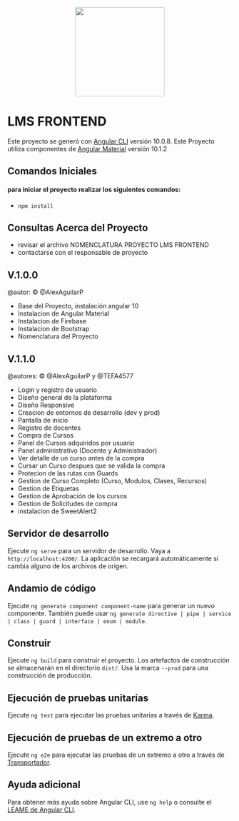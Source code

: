 <p align="center"><img src="https://upload.wikimedia.org/wikipedia/commons/thumb/c/cf/Angular_full_color_logo.svg/1200px-Angular_full_color_logo.svg.png" width="200"></p>

# LMS FRONTEND

Este proyecto se generó con [Angular CLI](https://github.com/angular/angular-cli) versión 10.0.8.
Este Proyecto utiliza componentes de [Angular Material](https://material.angular.io/components/categories) versión 10.1.2

## Comandos Iniciales

#### para iniciar el proyecto realizar los siguientes comandos:

- `npm install`

## Consultas Acerca del Proyecto

- revisar el archivo NOMENCLATURA PROYECTO LMS FRONTEND
- contactarse con el responsable de proyecto

## V.1.0.0

@autor: &copy; @AlexAguilarP

- Base del Proyecto, instalación angular 10
- Instalacion de Angular Material
- Instalacion de Firebase
- Instalacion de Bootstrap
- Nomenclatura del Proyecto

## V.1.1.0
@autores: &copy; @AlexAguilarP y @TEFA4577

- Login y registro de usuario
- Diseño general de la plataforma
- Diseño Responsive
- Creacion de entornos de desarrollo (dev y prod)
- Pantalla de inicio
- Registro de docentes
- Compra de Cursos
- Panel de Cursos adquiridos por usuario
- Panel administrativo (Docente y Administrador)
- Ver detalle de un curso antes de la compra
- Cursar un Curso despues que se valida la compra
- Protecion de las rutas con Guards
- Gestion de Curso Completo (Curso, Modulos, Clases, Recursos)
- Gestion de Etiquetas
- Gestion de Aprobación de los cursos
- Gestion de Solicitudes de compra
- instalacion de SweetAlert2 


## Servidor de desarrollo

Ejecute `ng serve` para un servidor de desarrollo. Vaya a `http://localhost:4200/`. La aplicación se recargará automáticamente si cambia alguno de los archivos de origen.

## Andamio de código

Ejecute `ng generate component component-name` para generar un nuevo componente. También puede usar `ng generate directive | pipe | service | class | guard | interface | enum | module`.

## Construir

Ejecute `ng build` para construir el proyecto. Los artefactos de construcción se almacenarán en el directorio `dist/`. Usa la marca `--prod` para una construcción de producción.

## Ejecución de pruebas unitarias

Ejecute `ng test` para ejecutar las pruebas unitarias a través de [Karma](https://karma-runner.github.io).

## Ejecución de pruebas de un extremo a otro

Ejecute `ng e2e` para ejecutar las pruebas de un extremo a otro a través de [Transportador](http://www.protractortest.org/).

## Ayuda adicional

Para obtener más ayuda sobre Angular CLI, use `ng help` o consulte el [LÉAME de Angular CLI](https://github.com/angular/angular-cli/blob/master/README.md).
